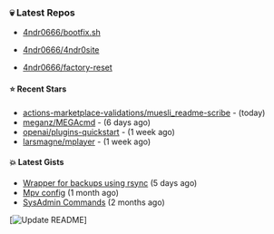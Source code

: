 ### :skull:  Latest Repos

- [4ndr0666/bootfix.sh](https://github.com/4ndr0666/bootfix.sh)

- [4ndr0666/4ndr0site](https://github.com/4ndr0666/4ndr0site)

- [4ndr0666/factory-reset](https://github.com/4ndr0666/factory-reset)


#### ⭐ Recent Stars

- [actions-marketplace-validations/muesli_readme-scribe](https://github.com/actions-marketplace-validations/muesli_readme-scribe) - (today)
- [meganz/MEGAcmd](https://github.com/meganz/MEGAcmd) - (6 days ago)
- [openai/plugins-quickstart](https://github.com/openai/plugins-quickstart) - (1 week ago)
- [larsmagne/mplayer](https://github.com/larsmagne/mplayer) - (1 week ago)

#### :boom: Latest Gists

- [Wrapper for backups using rsync](https://gist.github.com/3362509f90976becb3b1442c29ae6117) (5 days ago)
- [Mpv config](https://gist.github.com/3b374e66eeb82b8d049b9fb70c5f2b16) (1 month ago)
- [SysAdmin Commands](https://gist.github.com/cc2c3e025404fd8c30ffa4bbdf21b26f) (2 months ago)

[![Update README](https://github.com/4ndr0666/4ndr0666/actions/workflows/readme-scribe.yml/badge.svg)]

